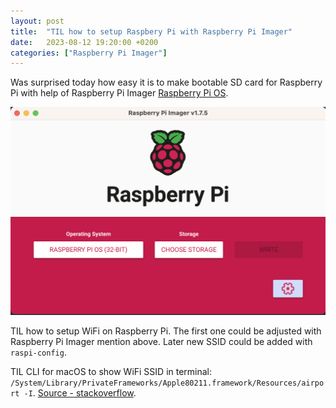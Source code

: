 ```yaml
---
layout: post
title:  "TIL how to setup Raspbery Pi with Raspberry Pi Imager"
date:   2023-08-12 19:20:00 +0200
categories: ["Raspberry Pi Imager"]
---
```

Was surprised today how easy it is to make bootable SD card for Raspberry Pi with help of Raspberry Pi Imager [Raspberry Pi OS](https://www.raspberrypi.com/software/).

![Raspberry Pi Imager](/assets/images/Raspberry%20Pi%20Imager%20Screenshot.png "Raspberry Pi Imager")

TIL how to setup WiFi on Raspberry Pi. The first one could be adjusted with Raspberry Pi Imager mention above. Later new SSID could be added with `raspi-config`.

TIL CLI for macOS to show WiFi SSID in terminal: `/System/Library/PrivateFrameworks/Apple80211.framework/Resources/airport -I`. [Source - stackoverflow](https://stackoverflow.com/a/4481019).
